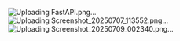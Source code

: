   ![Uploading FastAPI.png…]()
![Uploading Screenshot_20250707_113552.png…]()
![Uploading Screenshot_20250709_002340.png…]()
